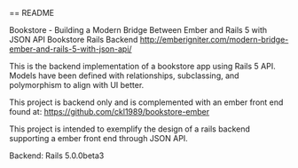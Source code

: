 == README

Bookstore - Building a Modern Bridge Between Ember and Rails 5 with JSON API
Bookstore Rails Backend 
http://emberigniter.com/modern-bridge-ember-and-rails-5-with-json-api/

This is the backend implementation of a bookstore app using Rails 5 API.
Models have been defined with relationships, subclassing, and polymorphism to align with UI better.

This project is backend only and is complemented with an ember front end found at:
https://github.com/ckl1989/bookstore-ember


This project is intended to exemplify the design of a rails backend supporting a ember front end through JSON API.

Backend: Rails 5.0.0beta3
